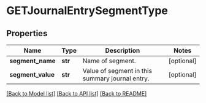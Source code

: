 # GETJournalEntrySegmentType

## Properties
Name | Type | Description | Notes
------------ | ------------- | ------------- | -------------
**segment_name** | **str** | Name of segment.  | [optional] 
**segment_value** | **str** | Value of segment in this summary journal entry.  | [optional] 

[[Back to Model list]](../README.md#documentation-for-models) [[Back to API list]](../README.md#documentation-for-api-endpoints) [[Back to README]](../README.md)


